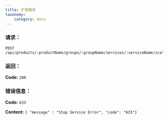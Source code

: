 ```yaml
---
title: 扩容服务
taxonomy:
    category: docs
---
```


### 请求：

    POST /api/products/:productName/groups/:groupName/services/:serviceName/scale/:number

### 返回：

**Code:** `200`

### 错误信息：

**Code:** `633`

**Content:** `{ "message" : "Stop Service Error", "code": "633"}`